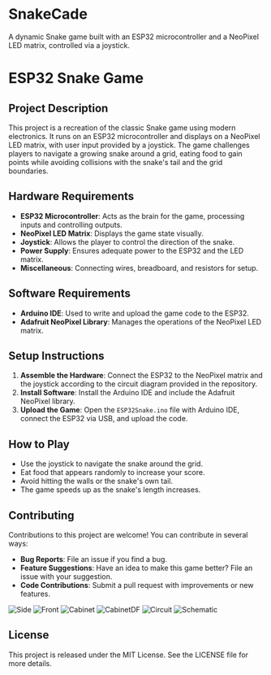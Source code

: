 # SnakeCade
A dynamic Snake game built with an ESP32 microcontroller and a NeoPixel LED matrix, controlled via a joystick.


# ESP32 Snake Game

## Project Description
This project is a recreation of the classic Snake game using modern electronics. It runs on an ESP32 microcontroller and displays on a NeoPixel LED matrix, with user input provided by a joystick. The game challenges players to navigate a growing snake around a grid, eating food to gain points while avoiding collisions with the snake's tail and the grid boundaries.

## Hardware Requirements
- **ESP32 Microcontroller**: Acts as the brain for the game, processing inputs and controlling outputs.
- **NeoPixel LED Matrix**: Displays the game state visually.
- **Joystick**: Allows the player to control the direction of the snake.
- **Power Supply**: Ensures adequate power to the ESP32 and the LED matrix.
- **Miscellaneous**: Connecting wires, breadboard, and resistors for setup.

## Software Requirements
- **Arduino IDE**: Used to write and upload the game code to the ESP32.
- **Adafruit NeoPixel Library**: Manages the operations of the NeoPixel LED matrix.

## Setup Instructions
1. **Assemble the Hardware**: Connect the ESP32 to the NeoPixel matrix and the joystick according to the circuit diagram provided in the repository.
2. **Install Software**: Install the Arduino IDE and include the Adafruit NeoPixel library.
3. **Upload the Game**: Open the `ESP32Snake.ino` file with Arduino IDE, connect the ESP32 via USB, and upload the code.

## How to Play
- Use the joystick to navigate the snake around the grid.
- Eat food that appears randomly to increase your score.
- Avoid hitting the walls or the snake's own tail.
- The game speeds up as the snake's length increases.

## Contributing
Contributions to this project are welcome! You can contribute in several ways:
- **Bug Reports**: File an issue if you find a bug.
- **Feature Suggestions**: Have an idea to make this game better? File an issue with your suggestion.
- **Code Contributions**: Submit a pull request with improvements or new features.

  
![Side](https://github.com/DefaultBanda/SnakeCade/assets/98918477/7c12de02-d51f-4649-9ac4-b7c05fd40998)
![Front](https://github.com/DefaultBanda/SnakeCade/assets/98918477/bce83ce0-5322-449d-a157-37ca481ca07e)
![Cabinet](https://github.com/DefaultBanda/SnakeCade/assets/98918477/8be710df-b460-4dfa-b7ce-657c5ed3f196)
![CabinetDF](https://github.com/DefaultBanda/SnakeCade/assets/98918477/aa38d0d5-e407-424b-a145-9bb78c38b496)
![Circuit](https://github.com/DefaultBanda/SnakeCade/assets/98918477/e9fbf9c8-6d5e-445a-9fe3-1046581e1200)
![Schematic](https://github.com/DefaultBanda/SnakeCade/assets/98918477/fe7952a1-1bc9-400a-b833-7004182766b0)




## License
This project is released under the MIT License. See the LICENSE file for more details.
